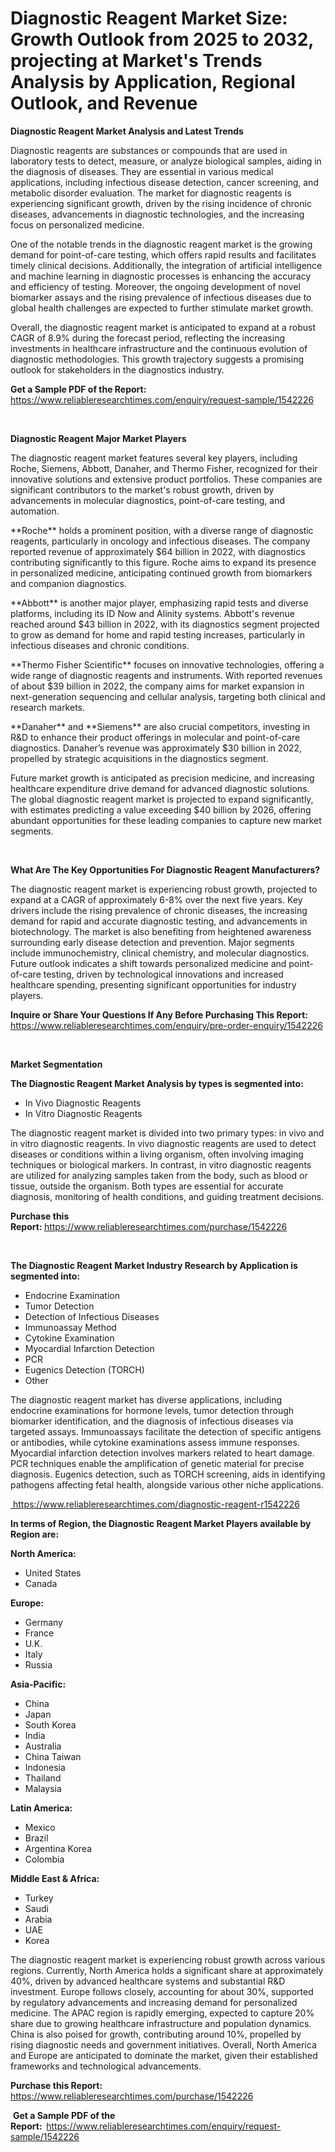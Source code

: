 <p><h1>Diagnostic Reagent Market Size: Growth Outlook from 2025 to 2032, projecting at Market's Trends Analysis by Application, Regional Outlook, and Revenue</h1></p><p><strong>Diagnostic Reagent Market Analysis and Latest Trends</strong></p>
<p><p>Diagnostic reagents are substances or compounds that are used in laboratory tests to detect, measure, or analyze biological samples, aiding in the diagnosis of diseases. They are essential in various medical applications, including infectious disease detection, cancer screening, and metabolic disorder evaluation. The market for diagnostic reagents is experiencing significant growth, driven by the rising incidence of chronic diseases, advancements in diagnostic technologies, and the increasing focus on personalized medicine.</p><p>One of the notable trends in the diagnostic reagent market is the growing demand for point-of-care testing, which offers rapid results and facilitates timely clinical decisions. Additionally, the integration of artificial intelligence and machine learning in diagnostic processes is enhancing the accuracy and efficiency of testing. Moreover, the ongoing development of novel biomarker assays and the rising prevalence of infectious diseases due to global health challenges are expected to further stimulate market growth.</p><p>Overall, the diagnostic reagent market is anticipated to expand at a robust CAGR of 8.9% during the forecast period, reflecting the increasing investments in healthcare infrastructure and the continuous evolution of diagnostic methodologies. This growth trajectory suggests a promising outlook for stakeholders in the diagnostics industry.</p></p>
<p><strong>Get a Sample PDF of the Report:&nbsp;</strong> <a href="https://www.reliableresearchtimes.com/enquiry/request-sample/1542226?utm_campaign=3366&utm_medium=2&utm_source=Github&utm_content=ia&utm_term=19042025&utm_id=diagnostic-reagent">https://www.reliableresearchtimes.com/enquiry/request-sample/1542226</a></p>
<p>&nbsp;</p>
<p><strong>Diagnostic Reagent Major Market Players</strong></p>
<p><p>The diagnostic reagent market features several key players, including Roche, Siemens, Abbott, Danaher, and Thermo Fisher, recognized for their innovative solutions and extensive product portfolios. These companies are significant contributors to the market's robust growth, driven by advancements in molecular diagnostics, point-of-care testing, and automation.</p><p>**Roche** holds a prominent position, with a diverse range of diagnostic reagents, particularly in oncology and infectious diseases. The company reported revenue of approximately $64 billion in 2022, with diagnostics contributing significantly to this figure. Roche aims to expand its presence in personalized medicine, anticipating continued growth from biomarkers and companion diagnostics.</p><p>**Abbott** is another major player, emphasizing rapid tests and diverse platforms, including its ID Now and Alinity systems. Abbott's revenue reached around $43 billion in 2022, with its diagnostics segment projected to grow as demand for home and rapid testing increases, particularly in infectious diseases and chronic conditions.</p><p>**Thermo Fisher Scientific** focuses on innovative technologies, offering a wide range of diagnostic reagents and instruments. With reported revenues of about $39 billion in 2022, the company aims for market expansion in next-generation sequencing and cellular analysis, targeting both clinical and research markets.</p><p>**Danaher** and **Siemens** are also crucial competitors, investing in R&D to enhance their product offerings in molecular and point-of-care diagnostics. Danaher’s revenue was approximately $30 billion in 2022, propelled by strategic acquisitions in the diagnostics segment.</p><p>Future market growth is anticipated as precision medicine, and increasing healthcare expenditure drive demand for advanced diagnostic solutions. The global diagnostic reagent market is projected to expand significantly, with estimates predicting a value exceeding $40 billion by 2026, offering abundant opportunities for these leading companies to capture new market segments.</p></p>
<p>&nbsp;</p>
<p><strong>What Are The Key Opportunities For Diagnostic Reagent Manufacturers?</strong></p>
<p><p>The diagnostic reagent market is experiencing robust growth, projected to expand at a CAGR of approximately 6-8% over the next five years. Key drivers include the rising prevalence of chronic diseases, the increasing demand for rapid and accurate diagnostic testing, and advancements in biotechnology. The market is also benefiting from heightened awareness surrounding early disease detection and prevention. Major segments include immunochemistry, clinical chemistry, and molecular diagnostics. Future outlook indicates a shift towards personalized medicine and point-of-care testing, driven by technological innovations and increased healthcare spending, presenting significant opportunities for industry players.</p></p>
<p><strong>Inquire or Share Your Questions If Any Before Purchasing This Report:</strong> <a href="https://www.reliableresearchtimes.com/enquiry/pre-order-enquiry/1542226?utm_campaign=3366&utm_medium=2&utm_source=Github&utm_content=ia&utm_term=19042025&utm_id=diagnostic-reagent">https://www.reliableresearchtimes.com/enquiry/pre-order-enquiry/1542226</a></p>
<p>&nbsp;</p>
<p><strong>Market Segmentation</strong></p>
<p><strong>The Diagnostic Reagent Market Analysis by types is segmented into:</strong></p>
<p><ul><li>In Vivo Diagnostic Reagents</li><li>In Vitro Diagnostic Reagents</li></ul></p>
<p><p>The diagnostic reagent market is divided into two primary types: in vivo and in vitro diagnostic reagents. In vivo diagnostic reagents are used to detect diseases or conditions within a living organism, often involving imaging techniques or biological markers. In contrast, in vitro diagnostic reagents are utilized for analyzing samples taken from the body, such as blood or tissue, outside the organism. Both types are essential for accurate diagnosis, monitoring of health conditions, and guiding treatment decisions.</p></p>
<p><strong>Purchase this Report:&nbsp;</strong><a href="https://www.reliableresearchtimes.com/purchase/1542226?utm_campaign=3366&utm_medium=2&utm_source=Github&utm_content=ia&utm_term=19042025&utm_id=diagnostic-reagent">https://www.reliableresearchtimes.com/purchase/1542226</a></p>
<p>&nbsp;</p>
<p><strong>The Diagnostic Reagent Market Industry Research by Application is segmented into:</strong></p>
<p><ul><li>Endocrine Examination</li><li>Tumor Detection</li><li>Detection of Infectious Diseases</li><li>Immunoassay Method</li><li>Cytokine Examination</li><li>Myocardial Infarction Detection</li><li>PCR</li><li>Eugenics Detection (TORCH)</li><li>Other</li></ul></p>
<p><p>The diagnostic reagent market has diverse applications, including endocrine examinations for hormone levels, tumor detection through biomarker identification, and the diagnosis of infectious diseases via targeted assays. Immunoassays facilitate the detection of specific antigens or antibodies, while cytokine examinations assess immune responses. Myocardial infarction detection involves markers related to heart damage. PCR techniques enable the amplification of genetic material for precise diagnosis. Eugenics detection, such as TORCH screening, aids in identifying pathogens affecting fetal health, alongside various other niche applications.</p></p>
<p><a href="https://www.reliableresearchtimes.com/diagnostic-reagent-r1542226?utm_campaign=3366&utm_medium=2&utm_source=Github&utm_content=ia&utm_term=19042025&utm_id=diagnostic-reagent">&nbsp;https://www.reliableresearchtimes.com/diagnostic-reagent-r1542226</a></p>
<p><strong>In terms of Region, the Diagnostic Reagent Market Players available by Region are:</strong></p>
<p>
    <p> <strong> North America: </strong>
        <ul>
            <li>United States</li>
            <li>Canada</li>
        </ul>
        </p> 
    <p> <strong> Europe: </strong>
        <ul>
            <li>Germany</li>
            <li>France</li>
            <li>U.K.</li>
            <li>Italy</li>
            <li>Russia</li>
        </ul>
        </p> 
    <p> <strong> Asia-Pacific: </strong>
        <ul>
            <li>China</li>
            <li>Japan</li>
            <li>South Korea</li>
            <li>India</li>
            <li>Australia</li>
            <li>China Taiwan</li>
            <li>Indonesia</li>
            <li>Thailand</li>
            <li>Malaysia</li>
        </ul>
        </p> 
    <p> <strong> Latin America: </strong>
        <ul>
            <li>Mexico</li>
            <li>Brazil</li>
            <li>Argentina Korea</li>
            <li>Colombia</li>
        </ul>
        </p> 
    <p> <strong> Middle East & Africa: </strong>
        <ul>
            <li>Turkey</li>
            <li>Saudi</li>
            <li>Arabia</li>
            <li>UAE</li>
            <li>Korea</li>
        </ul>
    </p>
    </p>
<p><p>The diagnostic reagent market is experiencing robust growth across various regions. Currently, North America holds a significant share at approximately 40%, driven by advanced healthcare systems and substantial R&D investment. Europe follows closely, accounting for about 30%, supported by regulatory advancements and increasing demand for personalized medicine. The APAC region is rapidly emerging, expected to capture 20% share due to growing healthcare infrastructure and population dynamics. China is also poised for growth, contributing around 10%, propelled by rising diagnostic needs and government initiatives. Overall, North America and Europe are anticipated to dominate the market, given their established frameworks and technological advancements.</p></p>
<p><strong>Purchase this Report: </strong><a href="https://www.reliableresearchtimes.com/purchase/1542226?utm_campaign=3366&utm_medium=2&utm_source=Github&utm_content=ia&utm_term=19042025&utm_id=diagnostic-reagent">https://www.reliableresearchtimes.com/purchase/1542226</a></p>
<p>&nbsp;<strong>Get a Sample PDF of the Report:&nbsp;&nbsp;</strong><a href="https://www.reliableresearchtimes.com/enquiry/request-sample/1542226?utm_campaign=3366&utm_medium=2&utm_source=Github&utm_content=ia&utm_term=19042025&utm_id=diagnostic-reagent">https://www.reliableresearchtimes.com/enquiry/request-sample/1542226</a></p>
<p><strong></strong></p>
<p><p></p><p></p><p></p></p>